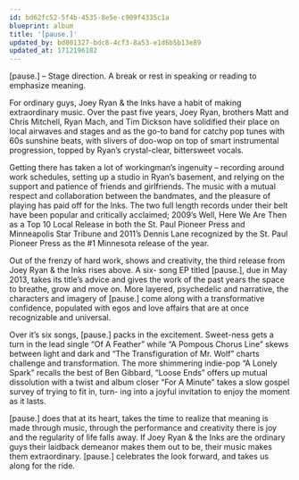 ```yaml
---
id: bd62fc52-5f4b-4535-8e5e-c909f4335c1a
blueprint: album
title: '[pause.]'
updated_by: bd801327-bdc8-4cf3-8a53-e1d6b5b13e89
updated_at: 1712196182
---
```

[pause.] – Stage direction. A break or rest in speaking or reading to emphasize meaning.

For ordinary guys, Joey Ryan & the Inks have a habit of making extraordinary music. Over the past five years, Joey Ryan, brothers Matt and Chris Mitchell, Ryan Mach, and Tim Dickson have solidified their place on local airwaves and stages and as the go-to band for catchy pop tunes with 60s sunshine beats, with slivers of doo-wop on top of smart instrumental progression, topped by Ryan’s crystal-clear, bittersweet vocals.

Getting there has taken a lot of workingman’s ingenuity – recording around work schedules, setting up a studio in Ryan’s basement, and relying on the support and patience of friends and girlfriends. The music with a mutual respect and collaboration between the bandmates, and the pleasure of playing has paid off for the Inks. The two full length records under their belt have been popular and critically acclaimed; 2009’s Well, Here We Are Then as a Top 10 Local Release in both the St. Paul Pioneer Press and Minneapolis Star Tribune and 2011’s Dennis Lane recognized by the St. Paul Pioneer Press as the #1 Minnesota release of the year.

Out of the frenzy of hard work, shows and creativity, the third release from Joey Ryan & the Inks rises above. A six- song EP titled [pause.], due in May 2013, takes its title’s advice and gives the work of the past years the space to breathe, grow and move on. More layered, psychedelic and narrative, the characters and imagery of [pause.] come along with a transformative confidence, populated with egos and love affairs that are at once recognizable and universal.

Over it’s six songs, [pause.] packs in the excitement. Sweet-ness gets a turn in the lead single “Of A Feather” while “A Pompous Chorus Line” skews between light and dark and “The Transfiguration of Mr. Wolf” charts challenge and transformation. The more shimmering indie-pop “A Lonely Spark” recalls the best of Ben Gibbard, “Loose Ends” offers up mutual dissolution with a twist and album closer “For A Minute” takes a slow gospel survey of trying to fit in, turn- ing into a joyful invitation to enjoy the moment as it lasts.

[pause.] does that at its heart, takes the time to realize that meaning is made through music, through the performance and creativity there is joy and the regularity of life falls away. If Joey Ryan & the Inks are the ordinary guys their laidback demeanor makes them out to be, their music makes them extraordinary. [pause.] celebrates the look forward, and takes us along for the ride.